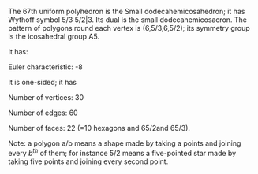 The 67th uniform polyhedron is the Small dodecahemicosahedron; it has
Wythoff symbol 5/3 5/2|3. Its dual is the small dodecahemicosacron. The
pattern of polygons round each vertex is (6,5/3,6,5/2); its symmetry
group is the icosahedral group A5.

It has:

Euler characteristic: -8

It is one-sided; it has

Number of vertices: 30

Number of edges: 60

Number of faces: 22 (=10 hexagons and 6<span>5/2</span>and
6<span>5/3</span>).

Note: a polygon a/b means a shape made by taking a points and joining
every $b^{th}$ of them; for instance 5/2 means a five-pointed star made
by taking five points and joining every second point.
